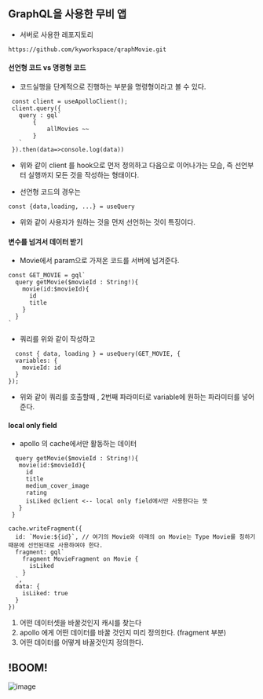 ## GraphQL을 사용한 무비 앱
 - 서버로 사용한 레포지토리
 ```
 https://github.com/kyworkspace/qraphMovie.git
 ```

 

#### 선언형 코드 vs 명령형 코드
 - 코드실행을 단계적으로 진행하는 부분을 명령형이라고 볼 수 있다.

 ```
  const client = useApolloClient();
  client.query({
    query : gql`
        {
            allMovies ~~
        }
    `
  }).then(data=>console.log(data))
 ```

 - 위와 같이 client 를 hook으로 먼저 정의하고 다음으로 이어나가는 모습, 즉 선언부터 실행까지 모든 것을 작성하는 형태이다.

 - 선언형 코드의 경우는

 ```
 const {data,loading, ...} = useQuery
 ```

 - 위와 같이 사용자가 원하는 것을 먼저 선언하는 것이 특징이다.


 #### 변수를 넘겨서 데이터 받기
  - Movie에서 param으로 가져온 코드를 서버에 넘겨준다.

  ```
  const GET_MOVIE = gql`
    query getMovie($movieId : String!){
      movie(id:$movieId){
        id
        title
      }
    }
  `
  ```

  - 쿼리를 위와 같이 작성하고


  ```
    const { data, loading } = useQuery(GET_MOVIE, {
    variables: {
      movieId: id
    }
  });

  ```

  - 위와 같이 쿼리를 호출할때 , 2번째 파라미터로 variable에 원하는 파라미터를 넣어준다.


  #### local only field
   - apollo 의 cache에서만 활동하는 데이터

   ```
     query getMovie($movieId : String!){
      movie(id:$movieId){
        id 
        title
        medium_cover_image
        rating
        isLiked @client <-- local only field에서만 사용한다는 뜻
      }
    }
   ```


  ```
  cache.writeFragment({
    id: `Movie:${id}`, // 여기의 Movie와 아래의 on Movie는 Type Movie를 칭하기 때문에 선언된대로 사용하여야 한다. 
    fragment: gql`
      fragment MovieFragment on Movie {  
        isLiked
      }
    `,
    data: {
      isLiked: true
    }
  })
  ```

  1. 어떤 데이터셋을 바꿀것인지 캐시를 찾는다
  2. apollo 에게 어떤 데이터를 바꿀 것인지 미리 정의한다. (fragment 부분)
  3. 어떤 데이터를 어떻게 바꿀것인지 정의한다.


## !BOOM!
![image](https://user-images.githubusercontent.com/45280952/176186474-885a38e7-94a7-4127-b9b6-f7b79264333a.png)

